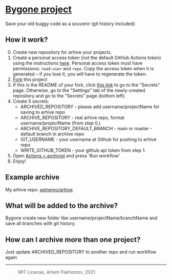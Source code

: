 # [Bygone project](https://github.com/setnemo/bygone)

Save your old buggy code as a souvenir (git history included)

## How it work?

0. Create new repository for arhive your projects. 
1. Create a personal access token (not the default GitHub Actions token) using
   the instructions
   [here](https://docs.github.com/en/github/authenticating-to-github/creating-a-personal-access-token).
   Personal access token must have permissions: `read:user` and `repo`. Copy
   the access token when it is generated – if you lose it, you will have to
   regenerate the token.
2. [Fork](https://github.com/setnemo/bygone/fork) this project
3. If this is the README of your fork, click [this
   link](../../settings/secrets/actions) to go to the "Secrets" page.
   Otherwise, go to the "Settings" tab of the newly-created repository and go
   to the "Secrets" page (bottom left).
4. Create 5 secrets:
    - ARCHIVED_REPOSITORY - please add username/projectName for saving to arhive repo
    - ARCHIVE_REPOSITORY - real arhive repo, format username/projectName (from step 0.)
    - ARCHIVE_REPOSITORY_DEFAULT_BRANCH - main or master - default branch in archive repo
    - GIT_USERNAME - your username at Github for pushing to arhive repo
    - WRITE_GITHUB_TOKEN - your github api token from step 1.
5. Open [Actions > archivist](../../actions/workflows/main.yml) and press 'Run workflow'
6. Enjoy!

## Example archive

My arhive repo: [setnemo/arhive](https://github.com/setnemo/archive/tree/main/setnemo)

## What will be added to the archive?

Bygone create new folder like username/projectName/branchName and save all branches with git history.

## How can I archive more than one project?

Just update ARCHIVED_REPOSITORY to another repo and run workflow again

----
> MIT License, Artem Pakhomov, 2021
